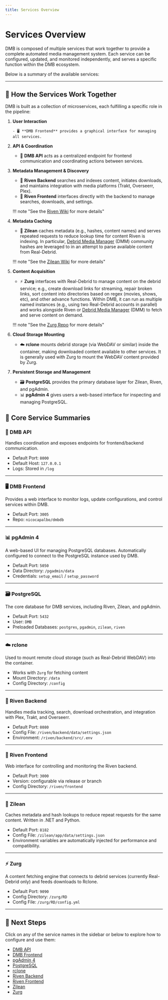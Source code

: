 ```yaml
---
title: Services Overview
---
```


# Services Overview

DMB is composed of multiple services that work together to provide a complete automated media management system. Each service can be configured, updated, and monitored independently, and serves a specific function within the DMB ecosystem.

Below is a summary of the available services:

---

## 🧩 How the Services Work Together

DMB is built as a collection of microservices, each fulfilling a specific role in the pipeline:

1. **User Interaction**

       - 🖥️ **DMB Frontend** provides a graphical interface for managing all services.

2. **API & Coordination**

    - 🔌 **DMB API** acts as a centralized endpoint for frontend communication and coordinating actions between services.

3. **Metadata Management & Discovery**

    - 🧠 **Riven Backend** searches and indexes content, initiates downloads, and maintains integration with media platforms (Trakt, Overseerr, Plex).
    - 🎨 **Riven Frontend** interfaces directly with the backend to manage searches, downloads, and settings.

    !!! note "See the [Riven Wiki](https://rivenmedia.github.io/wiki/) for more details"

4. **Metadata Caching**

    - 🧠 **Zilean** caches metadata (e.g., hashes, content names) and serves repeated requests to reduce lookup time for content Riven is indexing. In particular, [Debrid Media Manager](https://github.com/debridmediamanager/debrid-media-manager) (DMM) community hashes are leveraged to in an attempt to parse available content from Real-Debrid.

    !!! note "See the [Zilean Wiki](https://ipromknight.github.io/zilean/getting-started.html) for more details"

5. **Content Acquisition**

    - ⚡ **Zurg** interfaces with Real-Debrid to manage content on the debrid service; e.g., create download links for streaming, repair broken links, sort content into directories based on regex (movies, shows, etc), and other advance functions. Within DMB, it can run as multiple named instances (e.g., using two Real-Debrid accounts in parallel) and works alongside Riven or [Debrid Media Manager](https://github.com/debridmediamanager/debrid-media-manager) (DMM) to fetch and serve content on demand.

    !!! note "See the [Zurg Repo](https://github.com/debridmediamanager/zurg-testing) for more details"

6. **Cloud Storage Mounting**

    - ☁️ **rclone** mounts debrid storage (via WebDAV or similar) inside the container, making downloaded content available to other services. It is generally used with Zurg to mount the WebDAV content provided by Zurg.

7. **Persistent Storage and Management**

    - 🗃️ **PostgreSQL** provides the primary database layer for Zilean, Riven, and pgAdmin.
    - 📊 **pgAdmin 4** gives users a web-based interface for inspecting and managing PostgreSQL.

## 🧱 Core Service Summaries

### 🔌 DMB API
Handles coordination and exposes endpoints for frontend/backend communication.

- Default Port: `8000`
- Default Host: `127.0.0.1`
- Logs: Stored in `/log`

---

### 🖥️ DMB Frontend
Provides a web interface to monitor logs, update configurations, and control services within DMB.

- Default Port: `3005`
- Repo: `nicocapalbo/dmbdb`

---

### 📊 pgAdmin 4
A web-based UI for managing PostgreSQL databases. Automatically configured to connect to the PostgreSQL instance used by DMB.

- Default Port: `5050`
- Data Directory: `/pgadmin/data`
- Credentials: `setup_email` / `setup_password`

---

### 🗃️ PostgreSQL
The core database for DMB services, including Riven, Zilean, and pgAdmin.

- Default Port: `5432`
- User: `DMB`
- Preloaded Databases: `postgres`, `pgadmin`, `zilean`, `riven`

---

### ☁️ rclone
Used to mount remote cloud storage (such as Real-Debrid WebDAV) into the container.

- Works with `Zurg` for fetching content
- Mount Directory: `/data`
- Config Directory: `/config`

---

### 🧠 Riven Backend
Handles media tracking, search, download orchestration, and integration with Plex, Trakt, and Overseerr.

- Default Port: `8080`
- Config File: `/riven/backend/data/settings.json`
- Environment: `/riven/backend/src/.env`

---

### 🎨 Riven Frontend
Web interface for controlling and monitoring the Riven backend.

- Default Port: `3000`
- Version: configurable via release or branch
- Config Directory: `/riven/frontend`

---

### 🧠 Zilean
Caches metadata and hash lookups to reduce repeat requests for the same content. Written in .NET and Python.

- Default Port: `8182`
- Config File: `/zilean/app/data/settings.json`
- Environment variables are automatically injected for performance and compatibility.

---

### ⚡ Zurg
A content fetching engine that connects to debrid services (currently Real-Debrid only) and feeds downloads to Rclone.

- Default Port: `9090`
- Config Directory: `/zurg/RD`
- Config File: `/zurg/RD/config.yml`

---

## 📎 Next Steps
Click on any of the service names in the sidebar or below to explore how to configure and use them:

- [DMB API](api.md)
- [DMB Frontend](dmb-frontend.md)
- [pgAdmin 4](pgadmin.md)
- [PostgreSQL](postgres.md)
- [rclone](rclone.md)
- [Riven Backend](riven-backend.md)
- [Riven Frontend](riven-frontend.md)
- [Zilean](zilean.md)
- [Zurg](zurg.md)

